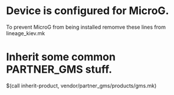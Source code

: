 # Device is configured for MicroG.

To prevent MicroG from being installed remomve
these lines from lineage_kiev.mk

# Inherit some common PARTNER_GMS stuff.
$(call inherit-product, vendor/partner_gms/products/gms.mk)


